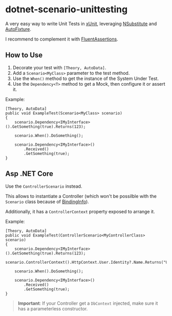 # dotnet-scenario-unittesting
A very easy way to write Unit Tests in [xUnit](https://xunit.net/docs/getting-started/netcore/cmdline), leveraging [NSubstitute](https://github.com/nsubstitute/NSubstitute) and [AutoFixture](https://github.com/AutoFixture/AutoFixture).

I recommend to complement it with [FluentAssertions](https://fluentassertions.com/).

## How to Use
1. Decorate your test with `[Theory, AutoData]`.
2. Add a `Scenario<MyClass>` parameter to the test method.
3. Use the `When()` method to get the instance of the System Under Test.
4. Use the `Dependency<T>` method to get a Mock, then configure it or assert it.

Example:

```chsarp
[Theory, AutoData]
public void ExampleTest(Scenario<MyClass> scenario)
{
    scenario.Dependency<IMyInterface>().GetSomething(true).Returns(123);

    scenario.When().DoSomething();

    scenario.Dependency<IMyInterface>()
        .Received()
        .GetSomething(true);
}
```

## Asp .NET Core

Use the `ControllerScenario` instead.

This allows to instantiate a Controller (which won't be possilble with the `Scenario` class because of [BindingInfo](https://github.com/AutoFixture/AutoFixture/issues/1141])).

Additionally, it has a `ControllerContext` property exposed to arrange it.

Example:

```chsarp
[Theory, AutoData]
public void ExampleTest(ControllerScenario<MyControllerClass> scenario)
{
    scenario.Dependency<IMyInterface>().GetSomething(true).Returns(123);
    scenario.ControllerContext().HttpContext.User.Identity?.Name.Returns("User1");

    scenario.When().DoSomething();

    scenario.Dependency<IMyInterface>()
        .Received()
        .GetSomething(true);
}
```

> **Important**: 
If your Controller get a `DbContext` injected, make sure it has a parameterless constructor.